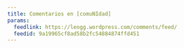 ```yaml
---
title: Comentarios en [comuNIdad]
params:
  feedlink: https://leogg.wordpress.com/comments/feed/
  feedid: 9a19965cf8ad58b2fc54884874ffd451
---
```

